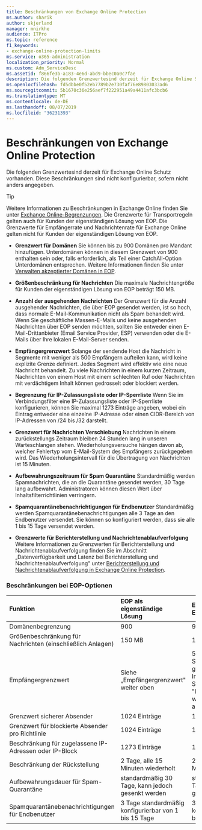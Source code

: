 ```yaml
---
title: Beschränkungen von Exchange Online Protection
ms.author: sharik
author: skjerland
manager: mnirkhe
audience: ITPro
ms.topic: reference
f1_keywords:
- exchange-online-protection-limits
ms.service: o365-administration
localization_priority: Normal
ms.custom: Adm_ServiceDesc
ms.assetid: f866fe3b-a183-4e6d-abd9-bbec0a0c7fae
description: Die folgenden Grenzwertesind derzeit für Exchange Online Schutz vorhanden. Diese Beschränkungen sind nicht konfigurierbar, sofern nicht anders angegeben.
ms.openlocfilehash: fd5dbbe0f52eb7789b2e730faf76e89803033ad6
ms.sourcegitcommit: 5b1670c36e256aef7f222951a49a4411afc3bcb6
ms.translationtype: MT
ms.contentlocale: de-DE
ms.lasthandoff: 08/07/2019
ms.locfileid: "36231393"
---
```

# <a name="exchange-online-protection-limits"></a>Beschränkungen von Exchange Online Protection

Die folgenden Grenzwertesind derzeit für Exchange Online Schutz vorhanden. Diese Beschränkungen sind nicht konfigurierbar, sofern nicht anders angegeben. 
  
> [!TIP]
> Weitere Informationen zu Beschränkungen in Exchange Online finden Sie unter [Exchange Online-Begrenzungen](../exchange-online-service-description/exchange-online-limits.md). Die Grenzwerte für Transportregeln gelten auch für Kunden der eigenständigen Lösung von EOP. Die Grenzwerte für Empfängerrate und Nachrichtenrate für Exchange Online gelten nicht für Kunden der eigenständigen Lösung von EOP. 
  
- **Grenzwert für Domänen** Sie können bis zu 900 Domänen pro Mandant hinzufügen. Unterdomänen können in diesem Grenzwert von 900 enthalten sein oder, falls erforderlich, als Teil einer CatchAll-Option Unterdomänen entsprechen. Weitere Informationen finden Sie unter [Verwalten akzeptierter Domänen in EOP](https://go.microsoft.com/fwlink/p/?LinkId=282239).
    
- **Größenbeschränkung für Nachrichten** Die maximale Nachrichtengröße für Kunden der eigenständigen Lösung von EOP beträgt 150 MB. 
    
- **Anzahl der ausgehenden Nachrichten** Der Grenzwert für die Anzahl ausgehender Nachrichten, die über EOP gesendet werden, ist so hoch, dass normale E-Mail-Kommunikation nicht als Spam behandelt wird. Wenn Sie geschäftliche Massen-E-Mails und keine ausgehenden Nachrichten über EOP senden möchten, sollten Sie entweder einen E-Mail-Drittanbieter (Email Service Provider, ESP) verwenden oder die E-Mails über Ihre lokalen E-Mail-Server senden. 
    
- **Empfängergrenzwert** Solange der sendende Host die Nachricht in Segmente mit weniger als 500 Empfängern aufteilen kann, wird keine explizite Grenze definiert. Jedes Segment wird effektiv wie eine neue Nachricht behandelt. Zu viele Nachrichten in einem kurzen Zeitraum, Nachrichten von einem Host mit einem schlechten Ruf oder Nachrichten mit verdächtigem Inhalt können gedrosselt oder blockiert werden. 
    
- **Begrenzung für IP-Zulassungsliste oder IP-Sperrliste** Wenn Sie im Verbindungsfilter eine IP-Zulassungsliste oder IP-Sperrliste konfigurieren, können Sie maximal 1273 Einträge angeben, wobei ein Eintrag entweder eine einzelne IP-Adresse oder einen CIDR-Bereich von IP-Adressen von /24 bis /32 darstellt. 
    
- **Grenzwert für Nachrichten Verschiebung** Nachrichten in einem zurückstellungs Zeitraum bleiben 24 Stunden lang in unseren Warteschlangen stehen. Wiederholungsversuche hängen davon ab, welcher Fehlertyp vom E-Mail-System des Empfängers zurückgegeben wird. Das Wiederholungsintervall für die Übertragung von Nachrichten ist 15 Minuten. 
    
- **Aufbewahrungszeitraum für Spam Quarantäne** Standardmäßig werden Spamnachrichten, die an die Quarantäne gesendet werden, 30 Tage lang aufbewahrt. Administratoren können diesen Wert über Inhaltsfilterrichtlinien verringern. 
    
- **Spamquarantänebenachrichtigungen für Endbenutzer** Standardmäßig werden Spamquarantänebenachrichtigungen alle 3 Tage an den Endbenutzer versendet. Sie können so konfiguriert werden, dass sie alle 1 bis 15 Tage versendet werden. 
    
- **Grenzwerte für Berichterstellung und Nachrichtenablaufverfolgung** Weitere Informationen zu Grenzwerten für Berichterstellung und Nachrichtenablaufverfolgung finden Sie im Abschnitt „Datenverfügbarkeit und Latenz bei Berichterstellung und Nachrichtenablaufverfolgung" unter [Berichterstellung und Nachrichtenablaufverfolgung in Exchange Online Protection](https://go.microsoft.com/fwlink/?LinkId=394248).
    
### <a name="limits-across-eop-options"></a>Beschränkungen bei EOP-Optionen

|**Funktion**|****EOP als eigenständige Lösung****|****EOP-Funktionen in Exchange Online****|****Exchange Enterprise CAL mit Diensten****|
|:-----|:-----|:-----|:-----|
|Domänenbegrenzung  <br/> |900  <br/> |900  <br/> |900  <br/> |
|Größenbeschränkung für Nachrichten (einschließlich Anlagen)  <br/> |150 MB  <br/> |150 MB  <br/> |150 MB  <br/> |
|Empfängergrenzwert  <br/> |Siehe „Empfängergrenzwert" weiter oben  <br/> |500 Empfänger beim Senden von einem gehosteten Postfach; Informationen finden Sie unter "Empfängergrenzwert" weiter oben bei anderen Szenarien  <br/> |Siehe „Empfängergrenzwert" weiter oben  <br/> |
|Grenzwert sicherer Absender  <br/> |1024 Einträge  <br/> |1024 Einträge  <br/> ||
|Grenzwert für blockierte Absender pro Richtlinie  <br/> |1024 Einträge  <br/> |1024 Einträge  <br/> ||
|Beschränkung für zugelassene IP-Adressen oder IP-Block  <br/> |1273 Einträge  <br/> |1273 Einträge  <br/> |1273 Einträge  <br/> |
|Beschränkung der Rückstellung  <br/> |2 Tage, alle 15 Minuten wiederholt  <br/> |2 Tage, alle 15 Minuten wiederholt  <br/> |2 Tage, alle 15 Minuten wiederholt  <br/> |
|Aufbewahrungsdauer für Spam-Quarantäne  <br/> |standardmäßig 30 Tage, kann jedoch gesenkt werden  <br/> |standardmäßig 30 Tage, kann jedoch gesenkt werden  <br/> |standardmäßig 30 Tage, kann jedoch gesenkt werden  <br/> |
|Spamquarantänebenachrichtigungen für Endbenutzer  <br/> |3 Tage standardmäßig konfigurierbar von 1 bis 15 Tage  <br/> |3 Tage standardmäßig konfigurierbar von 1 bis 15 Tage  <br/> |3 Tage standardmäßig konfigurierbar von 1 bis 15 Tage  <br/> |
   

